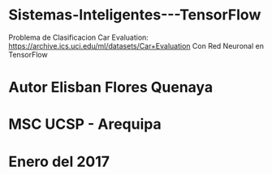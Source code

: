 # Sistemas-Inteligentes---TensorFlow

Problema de Clasificacion Car Evaluation: https://archive.ics.uci.edu/ml/datasets/Car+Evaluation
Con Red Neuronal en TensorFlow

# Autor Elisban Flores Quenaya
# MSC UCSP - Arequipa
# Enero del 2017
